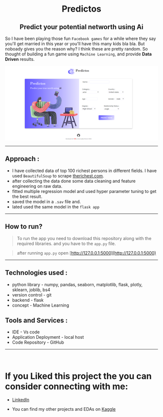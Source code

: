 <h1 align='center'> Predictos </h1>
<h2 align='center'> Predict your potential networth using Ai </h2>

So I have been playing those fun `Facebook games` for a while where they say you'll get married in this year or you'll have this many kids bla bla. But noboady gives you the reason why? I think these are pretty random. So thought of building a fun game using `Machine Learning`, and provide **Data Driven** results.

<p align='center'> 
    <img alt = 'home_imge' width = 550px src = 'results/desktop_home.png'>
</p>

----------------------------

## Approach : 

* I have collected data of top 100 richest persons in different fields. I have used `BeautifulSoup` to scrape [therichest.com](https://www.therichest.com/top-lists/top-100-richest).
* after collecting the data done some data cleaning and feature engineering on raw data. 
* fitted multiple regression model and used hyper parameter tuning to get the best result. 
* saved the model in a `.sav` file and.
* lated used the same model in the `flask app` 

------------------------------

## How to run? 

> To run the app you need to download this repository along with the required libraries. and you have to the `app.py` file. 

> after running `app.py` open [http://127.0.0.1:5000](http://127.0.0.1:5000)

------------------------------- 
<!--
## Document Structure 

```
Personal Finance 
│
|---- __pycache__
|
|---- .streamlit
|   |---- config.toml
|
|---- data 
|   |---- bangalore - item.csv
|   |---- bangalore - Total_spending.csv
|
|---- demo 
|   |---- __pycache__
|   |---- data
|   |   |---- bangalore - item.csv
|   |   |---- bangalore - Total_spending.csv
|   |
|   |---- demoapp.py
|   |---- democalss.py
|   |---- README.md
|   
|---- results
|   |---- Personal Finance.mp4
|   |---- Screenshot.png
|
|---- static
|   |---- compressed_heroimage.gif
|   |---- hero_image.gif
|
|---- app.py
|---- exploratory_data_analysis.ipynb
|---- finance.py
|---- markdown.py
|---- Procfile 
|---- README.md
|---- requirements.txt
|---- setup.sh

```
---------------------
-->
## Technologies used : 

* python library - numpy, pandas, seaborn, matplotlib, flask, plotly, sklearn, joblib, bs4
* version control - git 
* backend - flask
* concept - Machine Learning

## Tools and Services : 
* IDE - Vs code 
* Application Deployment - local host
* Code Repository - GitHub

-----------------------
<br>

# If you Liked this project the you can consider connecting with me:
* [LinkedIn](https://www.linkedin.com/in/soumyadip-ghorai/) 

* You can find my other projects and EDAs on [Kaggle](https://www.kaggle.com/soumyadipghorai)
